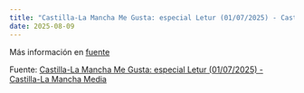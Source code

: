 ```yaml
---
title: "Castilla-La Mancha Me Gusta: especial Letur (01/07/2025) - Castilla-La Mancha Media"
date: 2025-08-09
---
```


Más información en [fuente](https://news.google.com/rss/articles/CBMiqAFBVV95cUxPSm9jZUNfSGd3Y0tielNZejZGX2ZhVVV3dHZTN3QtUEhnUV9GZExJNmloMEh2NEJNR25jeVY0SnF5UmY4ME5JSWswc2JFTWlBaENVOUZnOVBCSnQ3bFJJUUpid1otRnV2cHkzc1phNmlfTDkyb2ZHT3lmeXEybnVGV0hEc25UNXU5UHgtQ2tKRVlOQnZkUnFNd1FWTkN6S1pJdV9pN3FDTFA?oc=5)

Fuente: [Castilla-La Mancha Me Gusta: especial Letur (01/07/2025) - Castilla-La Mancha Media](https://news.google.com/rss/articles/CBMiqAFBVV95cUxPSm9jZUNfSGd3Y0tielNZejZGX2ZhVVV3dHZTN3QtUEhnUV9GZExJNmloMEh2NEJNR25jeVY0SnF5UmY4ME5JSWswc2JFTWlBaENVOUZnOVBCSnQ3bFJJUUpid1otRnV2cHkzc1phNmlfTDkyb2ZHT3lmeXEybnVGV0hEc25UNXU5UHgtQ2tKRVlOQnZkUnFNd1FWTkN6S1pJdV9pN3FDTFA?oc=5)
